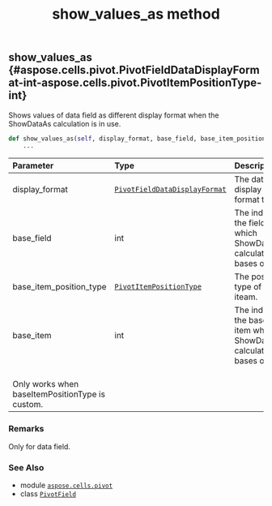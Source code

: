 ﻿---
title: show_values_as method
second_title: Aspose.Cells for Python via .NET API References
description: 
type: docs
weight: 160
url: /aspose.cells.pivot/pivotfield/show_values_as/
is_root: false
---

## show_values_as {#aspose.cells.pivot.PivotFieldDataDisplayFormat-int-aspose.cells.pivot.PivotItemPositionType-int}

Shows values of data field as different display format when the ShowDataAs calculation is in use.



```python
def show_values_as(self, display_format, base_field, base_item_position_type, base_item):
    ...
```


| Parameter | Type | Description |
| :- | :- | :- |
| display_format | [`PivotFieldDataDisplayFormat`](/cells/python-net/aspose.cells.pivot/pivotfielddatadisplayformat) | The data display format type. |
| base_field | int | The index to the field which ShowDataAs calculation bases on. |
| base_item_position_type | [`PivotItemPositionType`](/cells/python-net/aspose.cells.pivot/pivotitempositiontype) | The position type of base iteam. |
| base_item | int | The index to the base item which ShowDataAs calculation bases on.<br/>Only works when baseItemPositionType is custom. |
### Remarks

Only for data field.


### See Also
* module [`aspose.cells.pivot`](../../)
* class [`PivotField`](/cells/python-net/aspose.cells.pivot/pivotfield)
